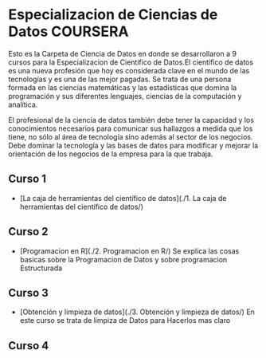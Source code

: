 ﻿# Especializacion de Ciencias de Datos COURSERA
Esto es la Carpeta de Ciencia de Datos  en donde se desarrollaron a 9 cursos para la 
Especializacion de Cientifico de Datos.El científico de datos es una nueva profesión que hoy es considerada clave en el mundo de las tecnologías y es una de las mejor pagadas. Se trata de una persona formada en las ciencias matemáticas y las estadísticas que domina la programación y sus diferentes lenguajes, ciencias de la computación y analítica.
 
El profesional de la ciencia de datos también debe tener la capacidad y los conocimientos necesarios para comunicar sus hallazgos a medida que los tiene, no sólo al área de tecnología sino además al sector de los negocios. Debe dominar la tecnología y las bases de datos para modificar y mejorar la orientación de los negocios de la empresa para la que trabaja.

## Curso 1

* [La caja de herramientas del científico de datos](./1. La caja de herramientas del científico de datos/)

## Curso 2

* [Programacion en R](./2. Programacion en R/)
Se explica las cosas basicas sobre la Programacion de Datos y sobre programacion Estructurada

## Curso 3

* [Obtención y limpieza de datos](./3. Obtención y limpieza de datos/)
En este curso se trata de limpiza de Datos para Hacerlos mas claro

## Curso 4

